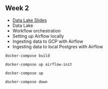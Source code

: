 ## Week 2
- [Data Lake Slides](https://docs.google.com/presentation/d/1RkH-YhBz2apIjYZAxUz2Uks4Pt51-fVWVN9CcH9ckyY/edit?usp=sharing)
- Data Lake
- Workflow orchestration
- Setting up Airflow locally
- Ingesting data to GCP with Airflow
- Ingesting data to local Postgres with Airflow


```docker-compose build ```

```docker-compose up airflow-init```

```docker-compose up ```

```docker-compose down```

